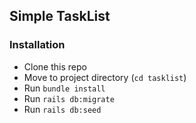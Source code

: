 ## Simple TaskList

### Installation
- Clone this repo
- Move to project directory (`cd tasklist`)
- Run `bundle install`
- Run `rails db:migrate`
- Run `rails db:seed`
